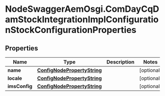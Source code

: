 # NodeSwaggerAemOsgi.ComDayCqDamStockIntegrationImplConfigurationStockConfigurationProperties

## Properties

Name | Type | Description | Notes
------------ | ------------- | ------------- | -------------
**name** | [**ConfigNodePropertyString**](ConfigNodePropertyString.md) |  | [optional] 
**locale** | [**ConfigNodePropertyString**](ConfigNodePropertyString.md) |  | [optional] 
**imsConfig** | [**ConfigNodePropertyString**](ConfigNodePropertyString.md) |  | [optional] 


